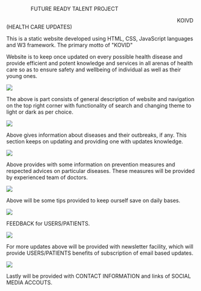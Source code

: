 ﻿`         `FUTURE READY TALENT PROJECT

`                                                               `KOIVD (HEALTH CARE UPDATES)

This is a static website developed using HTML, CSS, JavaScript languages and W3 framework. The primary motto of "KOVID"

Website is to keep once updated on every possible health disease and provide efficient and potent knowledge and services in all arenas of health care so as to ensure safety and wellbeing of individual as well as their young ones.

![](Aspose.Words.b3974522-70d0-42b4-9c8d-6cfa15d01d24.001.png)

The above is part consists of general description of website and navigation on the top right corner with functionality of search and changing theme to light or dark as per choice.

![](Aspose.Words.b3974522-70d0-42b4-9c8d-6cfa15d01d24.002.png)

Above gives information about diseases and their outbreaks, if any. This section keeps on updating and providing one with updates knowledge.

![](Aspose.Words.b3974522-70d0-42b4-9c8d-6cfa15d01d24.003.png)

Above provides with some information on prevention measures   and respected advices on particular diseases. These measures will be provided by experienced team of doctors.

![](Aspose.Words.b3974522-70d0-42b4-9c8d-6cfa15d01d24.004.png)

Above will be some tips provided to keep ourself save on daily bases.

![](Aspose.Words.b3974522-70d0-42b4-9c8d-6cfa15d01d24.005.png)

FEEDBACK for USERS/PATIENTS.


![](Aspose.Words.b3974522-70d0-42b4-9c8d-6cfa15d01d24.006.png)

For more updates above will be provided with newsletter facility, which will provide USERS/PATIENTS benefits of subscription of email based updates.

![](Aspose.Words.b3974522-70d0-42b4-9c8d-6cfa15d01d24.007.png)

Lastly will be provided with CONTACT INFORMATION and links  of SOCIAL MEDIA ACCOUTS.

